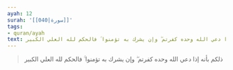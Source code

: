 ```yaml
---
ayah: 12
surah: '[[040|سورة]]'
tags:
- quran/ayah
text: ذلكم بأنه إذا دعي الله وحده كفرتم ۖ وإن يشرك به تؤمنوا ۚ فالحكم لله العلي الكبير
---
```

> ذلكم بأنه إذا دعي الله وحده كفرتم ۖ وإن يشرك به تؤمنوا ۚ فالحكم لله العلي الكبير
